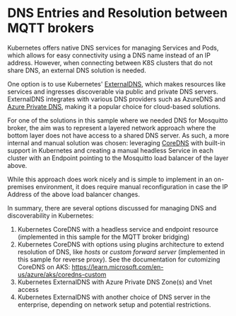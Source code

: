 # DNS Entries and Resolution between MQTT brokers

Kubernetes offers native DNS services for managing Services and Pods, which allows for easy connectivity using a DNS name instead of an IP address. However, when connecting between K8S clusters that do not share DNS, an external DNS solution is needed.

One option is to use Kubernetes' [ExternalDNS](https://github.com/kubernetes-sigs/external-dns), which makes resources like services and ingresses discoverable via public and private DNS servers. ExternalDNS integrates with various DNS providers such as AzureDNS and [Azure Private DNS](https://kubernetes-sigs.github.io/external-dns/v0.13.3/tutorials/azure-private-dns/), making it a popular choice for cloud-based solutions.

For one of the solutions in this sample where we needed DNS for Mosquitto broker, the aim was to represent a layered network approach where the bottom layer does not have access to a shared DNS server. As such, a more internal and manual solution was chosen: leveraging [CoreDNS](https://coredns.io/) with built-in support in Kubernetes and creating a manual headless Service in each cluster with an Endpoint pointing to the Mosquitto load balancer of the layer above.

While this approach does work nicely and is simple to implement in an on-premises environment, it does require manual reconfiguration in case the IP Address of the above load balancer changes.

In summary, there are several options discussed for managing DNS and discoverability in Kubernetes:

1. Kubernetes CoreDNS with a headless service and endpoint resource (implemented in this sample for the MQTT broker bridging)
2. Kubernetes CoreDNS with options using plugins architecture to extend resolution of DNS, like *hosts* or *custom forward server* (implemented in this sample for reverse proxy). See the documentation for cutomizing CoreDNS on AKS: https://learn.microsoft.com/en-us/azure/aks/coredns-custom
3. Kubernetes ExternalDNS with Azure Private DNS Zone(s) and Vnet access
4. Kubernetes ExternalDNS with another choice of DNS server in the enterprise, depending on network setup and potential restrictions.

